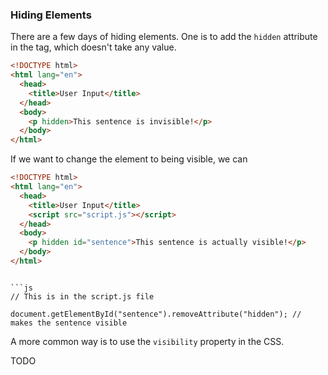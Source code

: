 ### Hiding Elements

There are a few days of hiding elements. One is to add the `hidden` attribute in the tag, which doesn't take any value.

```html
<!DOCTYPE html>
<html lang="en">
  <head>
    <title>User Input</title>
  </head>
  <body>
    <p hidden>This sentence is invisible!</p>
  </body>
</html>
```

If we want to change the element to being visible, we can 

```html
<!DOCTYPE html>
<html lang="en">
  <head>
    <title>User Input</title>
    <script src="script.js"></script>
  </head>
  <body>
    <p hidden id="sentence">This sentence is actually visible!</p>
  </body>
</html>
```
```

```js
// This is in the script.js file

document.getElementById("sentence").removeAttribute("hidden"); // makes the sentence visible
```

A more common way is to use the `visibility` property in the CSS.

TODO
